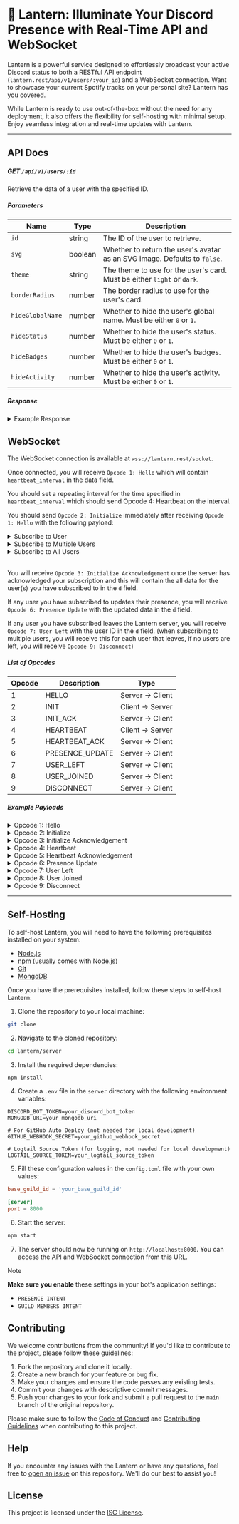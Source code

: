 # 🔦 Lantern: Illuminate Your Discord Presence with Real-Time API and WebSocket

Lantern is a powerful service designed to effortlessly broadcast your active Discord status to both a RESTful API endpoint (`lantern.rest/api/v1/users/:your_id`) and a WebSocket connection. Want to showcase your current Spotify tracks on your personal site? Lantern has you covered.

While Lantern is ready to use out-of-the-box without the need for any deployment, it also offers the flexibility for self-hosting with minimal setup. Enjoy seamless integration and real-time updates with Lantern.

---

## API Docs

##### GET `/api/v1/users/:id`

Retrieve the data of a user with the specified ID.

##### Parameters
| Name | Type | Description |
| ---- | ---- | ----------- |
| `id` | string | The ID of the user to retrieve. |
| `svg` | boolean | Whether to return the user's avatar as an SVG image. Defaults to `false`. |
| `theme` | string | The theme to use for the user's card. Must be either `light` or `dark`. |
| `borderRadius` | number | The border radius to use for the user's card. |
| `hideGlobalName` | number | Whether to hide the user's global name. Must be either `0` or `1`. |
| `hideStatus` | number | Whether to hide the user's status. Must be either `0` or `1`. |
| `hideBadges` | number | Whether to hide the user's badges. Must be either `0` or `1`. |
| `hideActivity` | number | Whether to hide the user's activity. Must be either `0` or `1`. |

##### Response
<details>
<summary>
  Example Response
</summary>

```json
{
  // User metadata object
  "metadata": {
    "id": "123456789012345678",
    "username": "example",
    "discriminator": "0",
    "global_name": "example",
    "avatar": "abcdef1234567890",
    "avatar_url": "https://cdn.discordapp.com/avatars/123456789012345678/123456789012345678.png",
    "display_avatar_url": "https://cdn.discordapp.com/avatars/123456789012345678/123456789012345678.png",
    "bot": false,
    "flags": {
      "human_readable": ["DISCORD_EMPLOYEE"],
      "bitfield": 1
    },
    "monitoring_since": {
      "unix": 1620000000,
      "raw": "2021-05-03T00:00:00.000Z"
    }
  },
  "status": "online",
  // Active platforms object with current Spotify track
  "active_platforms": {
    "desktop": "online",
    "mobile": "offline",
    "web": "offline",
    "spotify": {
      "track_id": "abcdef1234567890",
      "song": "example",
      "artist": "example",
      "album": "example",
      "album_cover": "https://i.scdn.co/image/abcdef1234567890",
      "start_time": {
        "unix": 1620000000,
        "raw": "2021-05-03T00:00:00.000Z"
      },
      "end_time": {
        "unix": 1620000000,
        "raw": "2021-05-03T00:00:00.000Z"
      },
      "time": {
        "start_human_readable": "00:00",
        "end_human_readable": "00:00"
      }
    }
  },
  // Array of user activities
  "activities": [
    {
      "id": "abcdef1234567890",
      "name": "example",
      "type": "PLAYING",
      "state": "example",
      "details": "example",
      "application_id": "123456789012345678",
      "created_at": 1620000000,
      "assets": {
        "large_image": {
          "hash": "abcdef1234567890",
          "image_url": "https://cdn.discordapp.com/app-assets/123456789012345678/abcdef1234567890.png",
          "text": "example"
        },
        "small_image": {
          "hash": "abcdef1234567890",
          "image_url": "https://cdn.discordapp.com/app-assets/123456789012345678/abcdef1234567890.png",
          "text": "example"
        }
      },
      "start_time": {
        "unix": 1620000000,
        "raw": "2021-05-03T00:00:00.000Z"
      }
    }
  ]
}
```
</details>

## WebSocket

The WebSocket connection is available at `wss://lantern.rest/socket`.

Once connected, you will receive `Opcode 1: Hello` which will contain `heartbeat_interval` in the data field.

You should set a repeating interval for the time specified in `heartbeat_interval` which should send Opcode 4: Heartbeat on the interval.

You should send `Opcode 2: Initialize` immediately after receiving `Opcode 1: Hello` with the following payload:

<details>
  <summary>
    Subscribe to User
  </summary>
  
  ```json
  {
    "op": 2,
    "d": {
      "user_id": "123456789012345678"
    }
  }
  ```
</details>

<details>
  <summary>
    Subscribe to Multiple Users
  </summary>

  ```json
  {
    "op": 2,
    "d": {
      "user_ids": ["123456789012345678", "234567890123456789"]
    }
  }
  ```
</details>

<details>
  <summary>
    Subscribe to All Users
  </summary>

  ```json
  {
    "op": 2,
    "d": {
      "user_id": "All"
    }
  }
  ```
</details>
<br/>

You will receive `Opcode 3: Initialize Acknowledgement` once the server has acknowledged your subscription and this will contain the all data for the user(s) you have subscribed to in the `d` field.

If any user you have subscribed to updates their presence, you will receive `Opcode 6: Presence Update` with the updated data in the `d` field.

If any user you have subscribed leaves the Lantern server, you will receive `Opcode 7: User Left` with the user ID in the `d` field. (when subscribing to multiple users, you will receive this for each user that leaves, if no users are left, you will receive `Opcode 9: Disconnect`)

##### List of Opcodes
| Opcode | Description | Type |
| ------ | ----------- | ---- |
| 1 | HELLO | Server -> Client |
| 2 | INIT | Client -> Server |
| 3 | INIT_ACK | Server -> Client |
| 4 | HEARTBEAT | Client -> Server |
| 5 | HEARTBEAT_ACK | Server -> Client |
| 6 | PRESENCE_UPDATE | Server -> Client |
| 7 | USER_LEFT | Server -> Client |
| 8 | USER_JOINED | Server -> Client |
| 9 | DISCONNECT | Server -> Client |

##### Example Payloads

<details>
  <summary>
    Opcode 1: Hello
  </summary>

  ```json
  {
    "t": "HELLO",
    "op": 1,
    "d": {
      "heartbeat_interval": 10000
    }
  }
  ```
</details>

<details>
  <summary>
    Opcode 2: Initialize
  </summary>

  ```json
  {
    "t": "INIT",
    "op": 2,
    "d": {
      "user_id": "123456789012345678"
    }
  }
  ```
</details>

<details>
  <summary>
    Opcode 3: Initialize Acknowledgement
  </summary>

  ```json
  {
    "t": "INIT_ACK",
    "op": 3
  }
  ```
</details>

<details>
  <summary>
    Opcode 4: Heartbeat
  </summary>

  ```json
  {
    "t": "HEARTBEAT",
    "op": 4
  }
  ```
</details>

<details>
  <summary>
    Opcode 5: Heartbeat Acknowledgement
  </summary>

  ```json
  {
    "t": "HEARTBEAT_ACK",
    "op": 5
  }
  ```
</details>

<details>
  <summary>
    Opcode 6: Presence Update
  </summary>

  ```json
  {
    "t": "PRESENCE_UPDATE",
    "op": 6,
    "d": {
      // Updated user data
      // Can be array if multiple users are subscribed
    }
  }
  ```
</details>

<details>
  <summary>
    Opcode 7: User Left
  </summary>

  ```json
  {
    "t": "USER_LEFT",
    "op": 7,
    "d": {
      "user_id": "123456789012345678"
    }
  }
  ```
</details>

<details>
  <summary>
    Opcode 8: User Joined
  </summary>

  ```json
  {
    "t": "USER_JOINED",
    "op": 8,
    "d": {
      // User data
    }
  }
  ```
</details>

<details>
  <summary>
    Opcode 9: Disconnect
  </summary>

  ```json
  {
    "t": "DISCONNECT",
    "op": 9,
    "d": {
      "reason": "Connection timed out."
    }
  }
  ```
</details>

---

## Self-Hosting

To self-host Lantern, you will need to have the following prerequisites installed on your system:

- [Node.js](https://nodejs.org/en/download/)
- [npm](https://www.npmjs.com/get-npm) (usually comes with Node.js)
- [Git](https://git-scm.com/downloads)
- [MongoDB](https://www.mongodb.com/try/download/community)

Once you have the prerequisites installed, follow these steps to self-host Lantern:

1. Clone the repository to your local machine:

```bash
git clone
```

2. Navigate to the cloned repository:

```bash
cd lantern/server
```

3. Install the required dependencies:

```bash
npm install
```

4. Create a `.env` file in the `server` directory with the following environment variables:

```env
DISCORD_BOT_TOKEN=your_discord_bot_token
MONGODB_URI=your_mongodb_uri

# For GitHub Auto Deploy (not needed for local development)
GITHUB_WEBHOOK_SECRET=your_github_webhook_secret

# Logtail Source Token (for logging, not needed for local development)
LOGTAIL_SOURCE_TOKEN=your_logtail_source_token
```

5. Fill these configuration values in the `config.toml` file with your own values:

```toml
base_guild_id = 'your_base_guild_id'

[server]
port = 8000
```

6. Start the server:

```bash
npm start
```

7. The server should now be running on `http://localhost:8000`. You can access the API and WebSocket connection from this URL.

> [!NOTE]  
> __**Make sure you enable**__ these settings in your bot's application settings:
> - `PRESENCE INTENT`
> - `GUILD MEMBERS INTENT`

## Contributing

We welcome contributions from the community! If you'd like to contribute to the project, please follow these guidelines:

1. Fork the repository and clone it locally.
2. Create a new branch for your feature or bug fix.
3. Make your changes and ensure the code passes any existing tests.
4. Commit your changes with descriptive commit messages.
5. Push your changes to your fork and submit a pull request to the `main` branch of the original repository.

Please make sure to follow the [Code of Conduct](.github/CODE_OF_CONDUCT.md) and [Contributing Guidelines](.github/CONTRIBUTING.md) when contributing to this project.

## Help

If you encounter any issues with the Lantern or have any questions, feel free to [open an issue](https://github.com/discordplace/lantern/issues) on this repository. We'll do our best to assist you!

## License

This project is licensed under the [ISC License](LICENSE).